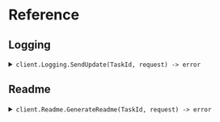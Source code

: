 # Reference
## Logging
<details><summary><code>client.Logging.SendUpdate(TaskId, request) -> error</code></summary>
<dl>
<dd>

#### 🔌 Usage

<dl>
<dd>

<dl>
<dd>

```go
request := []*generatorexecgo.GeneratorUpdate{
        &generatorexecgo.GeneratorUpdate{
            Init: &generatorexecgo.InitUpdate{
                PackagesToPublish: []*generatorexecgo.PackageCoordinate{
                    &generatorexecgo.PackageCoordinate{
                        Npm: &generatorexecgo.NpmCoordinate{
                            Name: "name",
                            Version: "version",
                        },
                    },
                    &generatorexecgo.PackageCoordinate{
                        Npm: &generatorexecgo.NpmCoordinate{
                            Name: "name",
                            Version: "version",
                        },
                    },
                },
            },
        },
        &generatorexecgo.GeneratorUpdate{
            Init: &generatorexecgo.InitUpdate{
                PackagesToPublish: []*generatorexecgo.PackageCoordinate{
                    &generatorexecgo.PackageCoordinate{
                        Npm: &generatorexecgo.NpmCoordinate{
                            Name: "name",
                            Version: "version",
                        },
                    },
                    &generatorexecgo.PackageCoordinate{
                        Npm: &generatorexecgo.NpmCoordinate{
                            Name: "name",
                            Version: "version",
                        },
                    },
                },
            },
        },
    }
client.Logging.SendUpdate(
        context.TODO(),
        "taskId",
        request,
    )
}
```
</dd>
</dl>
</dd>
</dl>

#### ⚙️ Parameters

<dl>
<dd>

<dl>
<dd>

**taskId:** `generatorexecgo.TaskId` 
    
</dd>
</dl>

<dl>
<dd>

**request:** `[]*generatorexecgo.GeneratorUpdate` 
    
</dd>
</dl>
</dd>
</dl>


</dd>
</dl>
</details>

## Readme
<details><summary><code>client.Readme.GenerateReadme(TaskId, request) -> error</code></summary>
<dl>
<dd>

#### 🔌 Usage

<dl>
<dd>

<dl>
<dd>

```go
request := &generatorexecgo.GenerateReadmeRequest{
        Title: "title",
        Summary: "summary",
        Requirements: []string{
            "requirements",
            "requirements",
        },
        Usage: "usage",
    }
client.Readme.GenerateReadme(
        context.TODO(),
        "taskId",
        request,
    )
}
```
</dd>
</dl>
</dd>
</dl>

#### ⚙️ Parameters

<dl>
<dd>

<dl>
<dd>

**taskId:** `generatorexecgo.TaskId` 
    
</dd>
</dl>

<dl>
<dd>

**request:** `*generatorexecgo.GenerateReadmeRequest` 
    
</dd>
</dl>
</dd>
</dl>


</dd>
</dl>
</details>
